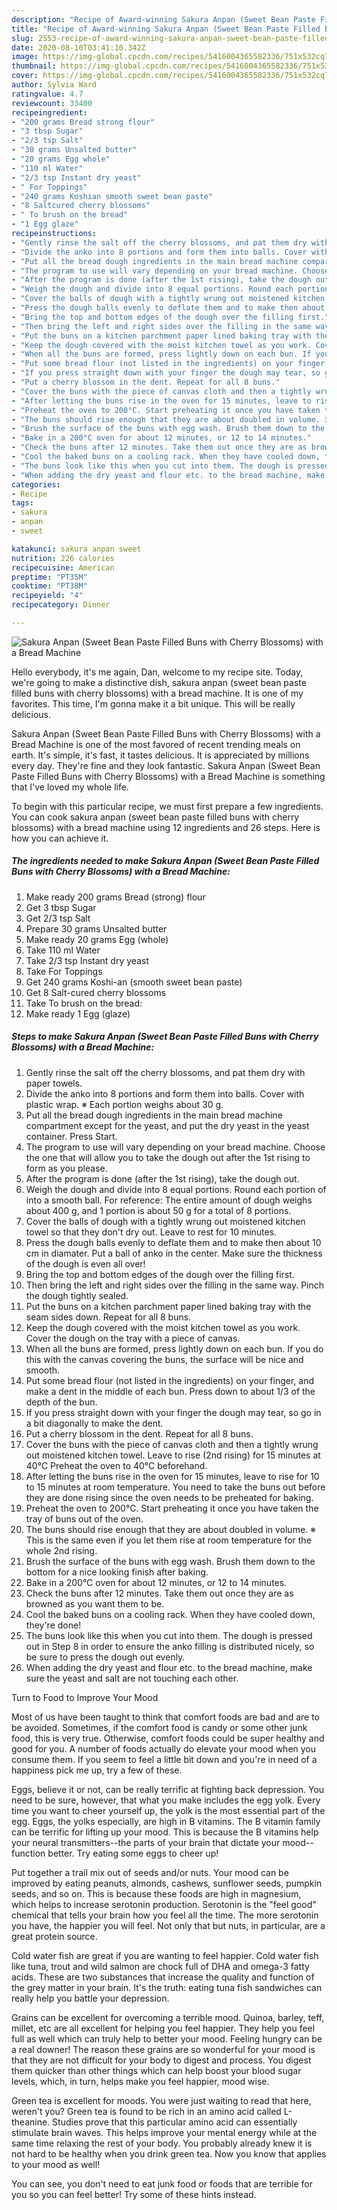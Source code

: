 ```yaml
---
description: "Recipe of Award-winning Sakura Anpan (Sweet Bean Paste Filled Buns with Cherry Blossoms) with a Bread Machine"
title: "Recipe of Award-winning Sakura Anpan (Sweet Bean Paste Filled Buns with Cherry Blossoms) with a Bread Machine"
slug: 2553-recipe-of-award-winning-sakura-anpan-sweet-bean-paste-filled-buns-with-cherry-blossoms-with-a-bread-machine
date: 2020-08-10T03:41:10.342Z
image: https://img-global.cpcdn.com/recipes/5416004365582336/751x532cq70/sakura-anpan-sweet-bean-paste-filled-buns-with-cherry-blossoms-with-a-bread-machine-recipe-main-photo.jpg
thumbnail: https://img-global.cpcdn.com/recipes/5416004365582336/751x532cq70/sakura-anpan-sweet-bean-paste-filled-buns-with-cherry-blossoms-with-a-bread-machine-recipe-main-photo.jpg
cover: https://img-global.cpcdn.com/recipes/5416004365582336/751x532cq70/sakura-anpan-sweet-bean-paste-filled-buns-with-cherry-blossoms-with-a-bread-machine-recipe-main-photo.jpg
author: Sylvia Ward
ratingvalue: 4.7
reviewcount: 33400
recipeingredient:
- "200 grams Bread strong flour"
- "3 tbsp Sugar"
- "2/3 tsp Salt"
- "30 grams Unsalted butter"
- "20 grams Egg whole"
- "110 ml Water"
- "2/3 tsp Instant dry yeast"
- " For Toppings"
- "240 grams Koshian smooth sweet bean paste"
- "8 Saltcured cherry blossoms"
- " To brush on the bread"
- "1 Egg glaze"
recipeinstructions:
- "Gently rinse the salt off the cherry blossoms, and pat them dry with paper towels."
- "Divide the anko into 8 portions and form them into balls. Cover with plastic wrap. ※ Each portion weighs about 30 g."
- "Put all the bread dough ingredients in the main bread machine compartment except for the yeast, and put the dry yeast in the yeast container. Press Start."
- "The program to use will vary depending on your bread machine. Choose the one that will allow you to take the dough out after the 1st rising to form as you please."
- "After the program is done (after the 1st rising), take the dough out."
- "Weigh the dough and divide into 8 equal portions. Round each portion of into a smooth ball. For reference: The entire amount of dough weighs about 400 g, and 1 portion is about 50 g for a total of 8 portions."
- "Cover the balls of dough with a tightly wrung out moistened kitchen towel so that they don&#39;t dry out. Leave to rest for 10 minutes."
- "Press the dough balls evenly to deflate them and to make then about 10 cm in diamater. Put a ball of anko in the center. Make sure the thickness of the dough is even all over!"
- "Bring the top and bottom edges of the dough over the filling first."
- "Then bring the left and right sides over the filling in the same way. Pinch the dough tightly sealed."
- "Put the buns on a kitchen parchment paper lined baking tray with the seam sides down. Repeat for all 8 buns."
- "Keep the dough covered with the moist kitchen towel as you work. Cover the dough on the tray with a piece of canvas."
- "When all the buns are formed, press lightly down on each bun. If you do this with the canvas covering the buns, the surface will be nice and smooth."
- "Put some bread flour (not listed in the ingredients) on your finger, and make a dent in the middle of each bun. Press down to about 1/3 of the depth of the bun."
- "If you press straight down with your finger the dough may tear, so go in a bit diagonally to make the dent."
- "Put a cherry blossom in the dent. Repeat for all 8 buns."
- "Cover the buns with the piece of canvas cloth and then a tightly wrung out moistened kitchen towel. Leave to rise (2nd rising) for 15 minutes at 40°C Preheat the oven to 40°C beforehand."
- "After letting the buns rise in the oven for 15 minutes, leave to rise for 10 to 15 minutes at room temperature. You need to take the buns out before they are done rising since the oven needs to be preheated for baking."
- "Preheat the oven to 200°C. Start preheating it once you have taken the tray of buns out of the oven."
- "The buns should rise enough that they are about doubled in volume. ※ This is the same even if you let them rise at room temperature for the whole 2nd rising."
- "Brush the surface of the buns with egg wash. Brush them down to the bottom for a nice looking finish after baking."
- "Bake in a 200°C oven for about 12 minutes, or 12 to 14 minutes."
- "Check the buns after 12 minutes. Take them out once they are as browned as you want them to be."
- "Cool the baked buns on a cooling rack. When they have cooled down, they&#39;re done!"
- "The buns look like this when you cut into them. The dough is pressed out in Step 8 in order to ensure the anko filling is distributed nicely, so be sure to press the dough out evenly."
- "When adding the dry yeast and flour etc. to the bread machine, make sure the yeast and salt are not touching each other."
categories:
- Recipe
tags:
- sakura
- anpan
- sweet

katakunci: sakura anpan sweet 
nutrition: 226 calories
recipecuisine: American
preptime: "PT35M"
cooktime: "PT38M"
recipeyield: "4"
recipecategory: Dinner

---
```



![Sakura Anpan (Sweet Bean Paste Filled Buns with Cherry Blossoms) with a Bread Machine](https://img-global.cpcdn.com/recipes/5416004365582336/751x532cq70/sakura-anpan-sweet-bean-paste-filled-buns-with-cherry-blossoms-with-a-bread-machine-recipe-main-photo.jpg)

Hello everybody, it's me again, Dan, welcome to my recipe site. Today, we're going to make a distinctive dish, sakura anpan (sweet bean paste filled buns with cherry blossoms) with a bread machine. It is one of my favorites. This time, I'm gonna make it a bit unique. This will be really delicious.



Sakura Anpan (Sweet Bean Paste Filled Buns with Cherry Blossoms) with a Bread Machine is one of the most favored of recent trending meals on earth. It's simple, it's fast, it tastes delicious. It is appreciated by millions every day. They're fine and they look fantastic. Sakura Anpan (Sweet Bean Paste Filled Buns with Cherry Blossoms) with a Bread Machine is something that I've loved my whole life.


To begin with this particular recipe, we must first prepare a few ingredients. You can cook sakura anpan (sweet bean paste filled buns with cherry blossoms) with a bread machine using 12 ingredients and 26 steps. Here is how you can achieve it.

<!--inarticleads1-->

##### The ingredients needed to make Sakura Anpan (Sweet Bean Paste Filled Buns with Cherry Blossoms) with a Bread Machine:

1. Make ready 200 grams Bread (strong) flour
1. Get 3 tbsp Sugar
1. Get 2/3 tsp Salt
1. Prepare 30 grams Unsalted butter
1. Make ready 20 grams Egg (whole)
1. Take 110 ml Water
1. Take 2/3 tsp Instant dry yeast
1. Take  For Toppings
1. Get 240 grams Koshi-an (smooth sweet bean paste)
1. Get 8 Salt-cured cherry blossoms
1. Take  To brush on the bread:
1. Make ready 1 Egg (glaze)




<!--inarticleads2-->

##### Steps to make Sakura Anpan (Sweet Bean Paste Filled Buns with Cherry Blossoms) with a Bread Machine:

1. Gently rinse the salt off the cherry blossoms, and pat them dry with paper towels.
1. Divide the anko into 8 portions and form them into balls. Cover with plastic wrap. ※ Each portion weighs about 30 g.
1. Put all the bread dough ingredients in the main bread machine compartment except for the yeast, and put the dry yeast in the yeast container. Press Start.
1. The program to use will vary depending on your bread machine. Choose the one that will allow you to take the dough out after the 1st rising to form as you please.
1. After the program is done (after the 1st rising), take the dough out.
1. Weigh the dough and divide into 8 equal portions. Round each portion of into a smooth ball. For reference: The entire amount of dough weighs about 400 g, and 1 portion is about 50 g for a total of 8 portions.
1. Cover the balls of dough with a tightly wrung out moistened kitchen towel so that they don&#39;t dry out. Leave to rest for 10 minutes.
1. Press the dough balls evenly to deflate them and to make then about 10 cm in diamater. Put a ball of anko in the center. Make sure the thickness of the dough is even all over!
1. Bring the top and bottom edges of the dough over the filling first.
1. Then bring the left and right sides over the filling in the same way. Pinch the dough tightly sealed.
1. Put the buns on a kitchen parchment paper lined baking tray with the seam sides down. Repeat for all 8 buns.
1. Keep the dough covered with the moist kitchen towel as you work. Cover the dough on the tray with a piece of canvas.
1. When all the buns are formed, press lightly down on each bun. If you do this with the canvas covering the buns, the surface will be nice and smooth.
1. Put some bread flour (not listed in the ingredients) on your finger, and make a dent in the middle of each bun. Press down to about 1/3 of the depth of the bun.
1. If you press straight down with your finger the dough may tear, so go in a bit diagonally to make the dent.
1. Put a cherry blossom in the dent. Repeat for all 8 buns.
1. Cover the buns with the piece of canvas cloth and then a tightly wrung out moistened kitchen towel. Leave to rise (2nd rising) for 15 minutes at 40°C Preheat the oven to 40°C beforehand.
1. After letting the buns rise in the oven for 15 minutes, leave to rise for 10 to 15 minutes at room temperature. You need to take the buns out before they are done rising since the oven needs to be preheated for baking.
1. Preheat the oven to 200°C. Start preheating it once you have taken the tray of buns out of the oven.
1. The buns should rise enough that they are about doubled in volume. ※ This is the same even if you let them rise at room temperature for the whole 2nd rising.
1. Brush the surface of the buns with egg wash. Brush them down to the bottom for a nice looking finish after baking.
1. Bake in a 200°C oven for about 12 minutes, or 12 to 14 minutes.
1. Check the buns after 12 minutes. Take them out once they are as browned as you want them to be.
1. Cool the baked buns on a cooling rack. When they have cooled down, they&#39;re done!
1. The buns look like this when you cut into them. The dough is pressed out in Step 8 in order to ensure the anko filling is distributed nicely, so be sure to press the dough out evenly.
1. When adding the dry yeast and flour etc. to the bread machine, make sure the yeast and salt are not touching each other.




Turn to Food to Improve Your Mood


Most of us have been taught to think that comfort foods are bad and are to be avoided. Sometimes, if the comfort food is candy or some other junk food, this is very true. Otherwise, comfort foods could be super healthy and good for you. A number of foods actually do elevate your mood when you consume them. If you seem to feel a little bit down and you're in need of a happiness pick me up, try a few of these.

Eggs, believe it or not, can be really terrific at fighting back depression. You need to be sure, however, that what you make includes the egg yolk. Every time you want to cheer yourself up, the yolk is the most essential part of the egg. Eggs, the yolks especially, are high in B vitamins. The B vitamin family can be terrific for lifting up your mood. This is because the B vitamins help your neural transmitters--the parts of your brain that dictate your mood--function better. Try eating some eggs to cheer up!

Put together a trail mix out of seeds and/or nuts. Your mood can be improved by eating peanuts, almonds, cashews, sunflower seeds, pumpkin seeds, and so on. This is because these foods are high in magnesium, which helps to increase serotonin production. Serotonin is the "feel good" chemical that tells your brain how you feel all the time. The more serotonin you have, the happier you will feel. Not only that but nuts, in particular, are a great protein source.

Cold water fish are great if you are wanting to feel happier. Cold water fish like tuna, trout and wild salmon are chock full of DHA and omega-3 fatty acids. These are two substances that increase the quality and function of the grey matter in your brain. It's the truth: eating tuna fish sandwiches can really help you battle your depression. 

Grains can be excellent for overcoming a terrible mood. Quinoa, barley, teff, millet, etc are all excellent for helping you feel happier. They help you feel full as well which can truly help to better your mood. Feeling hungry can be a real downer! The reason these grains are so wonderful for your mood is that they are not difficult for your body to digest and process. You digest them quicker than other things which can help boost your blood sugar levels, which, in turn, helps make you feel happier, mood wise.

Green tea is excellent for moods. You were just waiting to read that here, weren't you? Green tea is found to be rich in an amino acid called L-theanine. Studies prove that this particular amino acid can essentially stimulate brain waves. This helps improve your mental energy while at the same time relaxing the rest of your body. You probably already knew it is not hard to be healthy when you drink green tea. Now you know that applies to your mood as well!

You can see, you don't need to eat junk food or foods that are terrible for you so you can feel better! Try  some  of  these  hints  instead.

